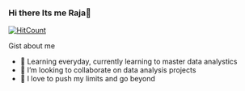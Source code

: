 ### Hi there Its me Raja👋

[![HitCount](http://hits.dwyl.com/Raja7022/Raja7022.svg)](http://hits.dwyl.com/Raja7022/Raja7022)

Gist about me

- 🌱 Learning everyday, currently learning to master data analystics  
- 👯 I’m looking to collaborate on data analysis projects
- 💬 I love to push my limits and go  beyond 



